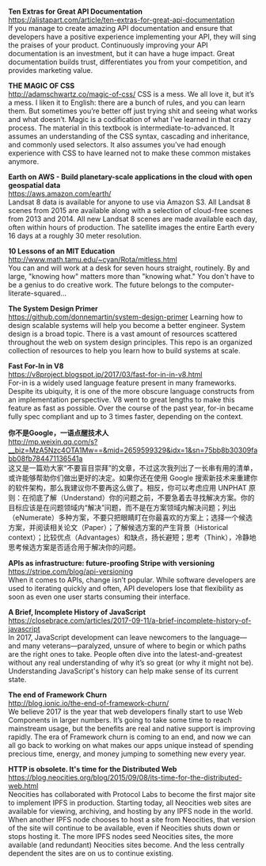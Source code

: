 **Ten Extras for Great API Documentation**  
https://alistapart.com/article/ten-extras-for-great-api-documentation  
If you manage to create amazing API documentation and ensure that developers have a positive experience implementing your API, they will sing the praises of your product. Continuously improving your API documentation is an investment, but it can have a huge impact. Great documentation builds trust, differentiates you from your competition, and provides marketing value.

**THE MAGIC OF CSS**  
http://adamschwartz.co/magic-of-css/
CSS is a mess. We all love it, but it’s a mess. I liken it to English: there are a bunch of rules, and you can learn them. But sometimes you’re better off just trying shit and seeing what works and what doesn’t. Magic is a codification of what I’ve learned in that crazy process. The material in this textbook is intermediate-to-advanced. It assumes an understanding of the CSS syntax, cascading and inheritance, and commonly used selectors. It also assumes you’ve had enough experience with CSS to have learned not to make these common mistakes anymore.

**Earth on AWS - Build planetary-scale applications in the cloud with open geospatial data**  
https://aws.amazon.com/earth/  
Landsat 8 data is available for anyone to use via Amazon S3. All Landsat 8 scenes from 2015 are available along with a selection of cloud-free scenes from 2013 and 2014. All new Landsat 8 scenes are made available each day, often within hours of production. The satellite images the entire Earth every 16 days at a roughly 30 meter resolution. 

**10 Lessons of an MIT Education**  
http://www.math.tamu.edu/~cyan/Rota/mitless.html  
You can and will work at a desk for seven hours straight, routinely. By and large, "knowing how" matters more than "knowing what." You don't have to be a genius to do creative work. The future belongs to the computer-literate-squared... 

**The System Design Primer**  
https://github.com/donnemartin/system-design-primer
Learning how to design scalable systems will help you become a better engineer. System design is a broad topic. There is a vast amount of resources scattered throughout the web on system design principles. This repo is an organized collection of resources to help you learn how to build systems at scale.

**Fast For-In in V8**  
https://v8project.blogspot.jp/2017/03/fast-for-in-in-v8.html  
For-in is a widely used language feature present in many frameworks. Despite its ubiquity, it is one of the more obscure language constructs from an implementation perspective. V8 went to great lengths to make this feature as fast as possible. Over the course of the past year, for-in became fully spec compliant and up to 3 times faster, depending on the context.

**你不是Google，一语点醒技术人**  
http://mp.weixin.qq.com/s?__biz=MzA5Nzc4OTA1Mw==&mid=2659599329&idx=1&sn=75bb8b30309fabb08fb784471136541a  
这又是一篇劝大家“不要盲目崇拜”的文章，不过这次我列出了一长串有用的清单，或许能够帮助你们做出更好的决定。如果你还在使用 Google 搜索新技术来重建你的软件架构，那么我建议你不要再这么做了。相反，你可以考虑应用 UNPHAT 原则：在彻底了解（Understand）你的问题之前，不要急着去寻找解决方案。你的目标应该是在问题领域内“解决”问题，而不是在方案领域内解决问题；列出（eNumerate）多种方案，不要只把眼睛盯在你最喜欢的方案上；选择一个候选方案，并阅读相关论文（Paper）；了解候选方案的产生背景（Historical context）；比较优点（Advantages）和缺点，扬长避短；思考（Think），冷静地思考候选方案是否适合用于解决你的问题。

**APIs as infrastructure: future-proofing Stripe with versioning**  
https://stripe.com/blog/api-versioning  
When it comes to APIs, change isn’t popular. While software developers are used to iterating quickly and often, API developers lose that flexibility as soon as even one user starts consuming their interface.

**A Brief, Incomplete History of JavaScript**  
https://closebrace.com/articles/2017-09-11/a-brief-incomplete-history-of-javascript  
In 2017, JavaScript development can leave newcomers to the language—and many veterans—paralyzed, unsure of where to begin or which paths are the right ones to take. People often dive into the latest-and-greatest without any real understanding of why it’s so great (or why it might not be). Understanding JavaScript's history can help make sense of its current state.

**The end of Framework Churn**  
http://blog.ionic.io/the-end-of-framework-churn/  
We believe 2017 is the year that web developers finally start to use Web Components in larger numbers. It’s going to take some time to reach mainstream usage, but the benefits are real and native support is improving rapidly. The era of Framework churn is coming to an end, and now we can all go back to working on what makes our apps unique instead of spending precious time, energy, and money jumping to something new every year.

**HTTP is obsolete. It's time for the Distributed Web**  
https://blog.neocities.org/blog/2015/09/08/its-time-for-the-distributed-web.html  
Neocities has collaborated with Protocol Labs to become the first major site to implement IPFS in production. Starting today, all Neocities web sites are available for viewing, archiving, and hosting by any IPFS node in the world. When another IPFS node chooses to host a site from Neocities, that version of the site will continue to be available, even if Neocities shuts down or stops hosting it. The more IPFS nodes seed Neocities sites, the more available (and redundant) Neocities sites become. And the less centrally dependent the sites are on us to continue existing.
